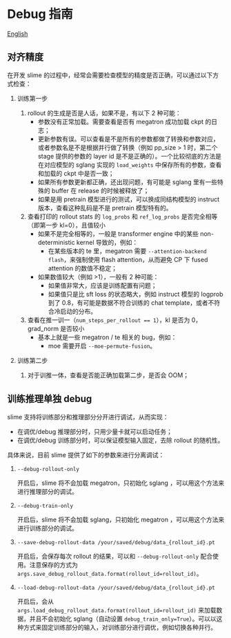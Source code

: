# Debug 指南

[English](../en/debug.md)

## 对齐精度

在开发 slime 的过程中，经常会需要检查模型的精度是否正确，可以通过以下方式检查：

1. 训练第一步
   1. rollout 的生成是否是人话，如果不是，有以下 2 种可能：
      - 参数没有正常加载。需要查看是否有 megatron 成功加载 ckpt 的日志；
      - 更新参数有误。可以查看是不是所有的参数都做了转换和参数对应，或者参数名是不是根据并行做了转换（例如 pp_size > 1 时，第二个 stage 提供的参数的 layer id 是不是正确的）。一个比较彻底的方法是在对应模型的 sglang 实现的 `load_weights` 中保存所有的参数，查看和加载的 ckpt 中是否一致；
      - 如果所有参数更新都正确，还出现问题，有可能是 sglang 里有一些特殊的 buffer 在 release 的时候被释放了；
      - 如果是用 pretrain 模型进行的测试，可以换成同结构模型的 instruct 版本，查看这种乱码是不是 pretrain 模型特有的。
   2. 查看打印的 rollout stats 的 `log_probs` 和 `ref_log_probs` 是否完全相等（即第一步 kl=0），且值较小
      - 如果不是完全相等的，一般是 transformer engine 中的某些 non-deterministic kernel 导致的，例如：
        - 在某些版本的 te 里，megatron 需要 `--attention-backend flash`，来强制使用 flash attention，从而避免 CP 下 fused attention 的数值不稳定；
      - 如果数值较大（例如 >1），一般有 2 种可能：
        - 如果值非常大，应该是训练配置有问题；
        - 如果值只是比 sft loss 的状态略大，例如 instruct 模型的 logprob 到了 0.8，有可能是数据不符合训练的 chat template，或者不符合冷启动的分布。
   3. 查看在推一训一（`num_steps_per_rollout == 1`），kl 是否为 0，grad_norm 是否较小
      - 基本上就是一些 megatron / te 相关的 bug，例如：
        - moe 需要开启 `--moe-permute-fusion`。

2. 训练第二步
   1. 对于训推一体，查看是否能正确加载第二步，是否会 OOM；

## 训练推理单独 debug

slime 支持将训练部分和推理部分分开进行调试，从而实现：

- 在调优/debug 推理部分时，只用少量卡就可以启动任务；
- 在调优/debug 训练部分时，可以保证模型输入固定，去除 rollout 的随机性。

具体来说，目前 slime 提供了如下的参数来进行分离调试：

1. `--debug-rollout-only`

   开启后，slime 将不会加载 megatron，只初始化 sglang ，可以用这个方法来进行推理部分的调试。

1. `--debug-train-only`

   开启后，slime 将不会加载 sglang，只初始化 megatron ，可以用这个方法来进行训练部分的调试。

2. `--save-debug-rollout-data /your/saved/debug/data_{rollout_id}.pt`

   开启后，会保存每次 rollout 的结果，可以和 `--debug-rollout-only` 配合使用。注意保存的方式为 `args.save_debug_rollout_data.format(rollout_id=rollout_id)`。

3. `--load-debug-rollout-data /your/saved/debug/data_{rollout_id}.pt`

   开启后，会从 `args.load_debug_rollout_data.format(rollout_id=rollout_id)` 来加载数据，并且不会初始化 sglang（自动设置 `debug_train_only=True`）。可以以这种方式来固定训练部分的输入，对训练部分进行调优，例如切换各种并行。
